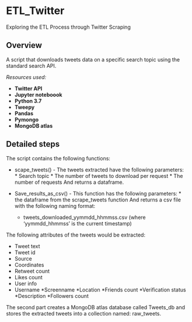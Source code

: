 # ETL_Twitter
Exploring the ETL Process through Twitter Scraping

## Overview
A script that downloads tweets data on a specific search topic using the standard search API. 

*Resources used:*
- **Twitter API**
- **Jupyter noteboook**
- **Python 3.7**
- **Tweepy**
- **Pandas**
- **Pymongo**
- **MongoDB atlas**


## Detailed steps

The script contains the following functions: 

* scape_tweets() - The tweets extracted have the following parameters:<br>
      * Search topic
      * The number of tweets to download per request
      * The number of requests
And returns a dataframe.

* Save_results_as_csv() - This function has the following parameters:
      * the dataframe from the scrape_tweets function
And returns a csv file with the following naming format:<br>
    * tweets_downloaded_yymmdd_hhmmss.csv (where ‘yymmdd_hhmmss’ is the current 	timestamp)<br>


The following attributes of the tweets would be extracted:<br>
   * Tweet text
   * Tweet id
   * Source
   * Coordinates
   * Retweet count
   * Likes count
   * User info
   * Username
        *Screenname
        *Location
        *Friends count
        *Verification status
        *Description
        *Followers count


The second part creates a MongoDB atlas database called Tweets_db and stores the extracted tweets into a 	collection named: raw_tweets.
